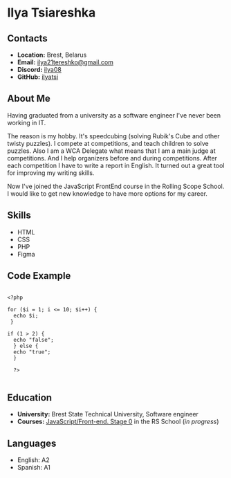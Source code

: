 # Ilya Tsiareshka
## Contacts
* **Location:** Brest, Belarus
* **Email:** ilya21tereshko@gmail.com
* **Discord:** [ilya08](https://discordapp.com/users/923214502009385041/)
* **GitHub:** [ilyatsi](https://github.com/ilyatsi)
## About Me
Having graduated from a university as a software engineer I've never been working in IT.

The reason is my hobby. It's speedcubing (solving Rubik's Cube and other twisty puzzles). I compete at competitions, and teach children to solve puzzles. Also I am a WCA Delegate what means that I am a main judge at competitions. And I help organizers before and during competitions. After each competition I have to write a report in English. It turned out a great tool for improving my writing skills.

Now I've joined the JavaScript FrontEnd course in the Rolling Scope School. I would like to get new knowledge to have more options for my career.
## Skills
* HTML
* CSS
* PHP
* Figma
## Code Example
```

<?php

for ($i = 1; i <= 10; $i++) {
  echo $i;
 }
 
if (1 > 2) {
  echo "false";
  } else {
  echo "true";
  }
  
  ?>
  
```
## Education
* **University:** Brest State Technical University, Software engineer
* **Courses:** [JavaScript/Front-end. Stage 0](https://rs.school/js-stage0/) in the RS School (*in progress*)
## Languages
* English: A2
* Spanish: A1
